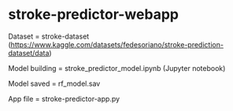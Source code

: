 # stroke-predictor-webapp

Dataset = stroke-dataset (https://www.kaggle.com/datasets/fedesoriano/stroke-prediction-dataset/data)

Model building = stroke_predictor_model.ipynb (Jupyter notebook)

Model saved = rf_model.sav

App file = stroke-predictor-app.py
